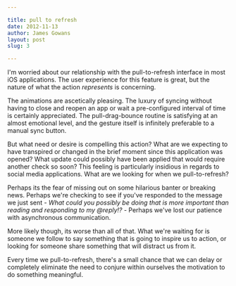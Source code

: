 ```yaml
---

title: pull to refresh
date: 2012-11-13 
author: James Gowans
layout: post
slug: 3

---
```



I'm worried about our relationship with the pull-to-refresh interface in most iOS applications. The user experience for this feature is great, but the nature of what the action *represents* is concerning.

The animations are ascetically pleasing.  The luxury of syncing without having to close and reopen an app or wait a pre-configured interval of time is certainly appreciated. The pull-drag-bounce routine is satisfying at an almost emotional level, and the gesture itself is infinitely preferable to a manual sync button. 

But what need or desire is compelling this action? What are we expecting to have transpired or changed in the brief moment since this application was opened? What update could possibly have been applied that would require another check so soon? This feeling is particularly insidious in regards to social media applications. What are we looking for when we pull-to-refresh? 

Perhaps its the fear of missing out on some hilarious banter or breaking news. Perhaps we're checking to see if you've responded to the message we just sent - *What could you possibly be doing that is more important than reading and responding to my @reply!?* - Perhaps we've lost our patience with asynchronous communication. 

More likely though, its worse than all of that. What we're waiting for is someone we follow to say something that is going to inspire us to action, or looking for someone share something that will distract us from it. 

Every time we pull-to-refresh, there's a small chance that we can delay or completely eliminate the need to conjure within ourselves the motivation to do something meaningful.



